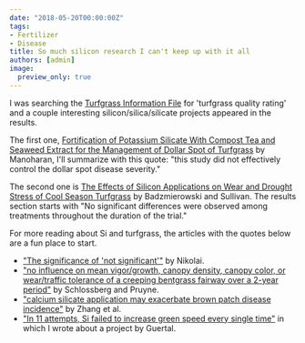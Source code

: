 ```yaml
---
date: "2018-05-20T00:00:00Z"
tags:
- Fertilizer
- Disease
title: So much silicon research I can't keep up with it all
authors: [admin]
image:
  preview_only: true
---
```


I was searching the [Turfgrass Information File](http://tic.msu.edu/tgif/search) for 'turfgrass quality rating' and a couple interesting silicon/silica/silicate projects appeared in the results. 

The first one, [Fortification of Potassium Silicate With Compost Tea and Seaweed Extract for the Management of Dollar Spot of Turfgrass](http://tic.msu.edu/tgif/flink?recno=280766) by Manoharan, I'll summarize with this quote: "this study did
not effectively control the dollar spot disease severity."

The second one is [The Effects of Silicon Applications on Wear and Drought Stress of Cool Season Turfgrass](http://tic.msu.edu/tgif/flink?recno=250117) by Badzmierowski and Sullivan. The results section starts with "No significant differences were observed among treatments throughout the duration of the trial."

For more reading about Si and turfgrass, the articles with the quotes below are a fun place to start.

* ["The significance of 'not significant'"](http://gcmdigital.gcsaa.org/i/669007-may-2016/84) by Nikolai.
* ["no influence on mean vigor/growth, canopy density, canopy color, or wear/traffic tolerance of a creeping bentgrass fairway over a 2-year period"](http://plantscience.psu.edu/research/centers/turf/research/annual-reports/2013/turfgrass-nutrition/creeping-bentgrass-fairway-evaluation-of-harsco-minerals-ca-mg-silicate-soil-amendment-conditioner-2018excellerator) by Schlossberg and Pruyne.
* ["calcium silicate application may exacerbate brown patch disease incidence"](https://dl.sciencesocieties.org/publications/cs/abstracts/46/4/1635) by Zhang et al.
* ["In 11 attempts, Si failed to increase green speed every single time"](http://www.asianturfgrass.com/2017-07-06-rethink-throw-spray-tank-si/) in which I wrote about a project by Guertal.


